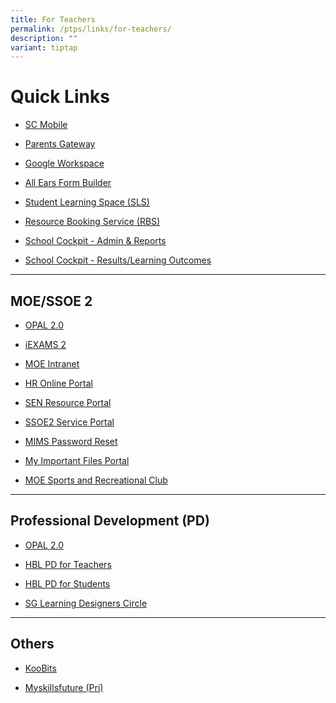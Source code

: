 ```yaml
---
title: For Teachers
permalink: /ptps/links/for-teachers/
description: ""
variant: tiptap
---
```

<h1>Quick Links</h1>
<ul>
<li>
<p><a href="https://scmobile.moe.edu.sg/" rel="noopener noreferrer nofollow" target="_blank">SC Mobile</a>
</p>
</li>
<li>
<p><a href="https://pg.moe.edu.sg/" rel="noopener noreferrer nofollow" target="_blank">Parents Gateway</a>
</p>
</li>
<li>
<p><a href="https://workspace.google.com/dashboard" rel="noopener noreferrer nofollow" target="_blank">Google Workspace</a>
</p>
</li>
<li>
<p><a href="https://forms.moe.edu.sg/" rel="noopener noreferrer nofollow" target="_blank">All Ears Form Builder</a>
</p>
</li>
<li>
<p><a href="https://vle.learning.moe.edu.sg/login" rel="noopener noreferrer nofollow" target="_blank">Student Learning Space (SLS)</a>
</p>
</li>
<li>
<p><a href="https://rbs.avero-tech.com/" rel="noopener noreferrer nofollow" target="_blank">Resource Booking Service (RBS)</a>
</p>
</li>
<li>
<p><a href="https://schoolcockpit.moe.gov.sg/" rel="noopener noreferrer nofollow" target="_blank">School Cockpit - Admin &amp; Reports</a>
</p>
</li>
<li>
<p><a href="https://schoolcockpit.moe.gov.sg/academic" rel="noopener noreferrer nofollow" target="_blank">School Cockpit - Results/Learning Outcomes</a>
</p>
</li>
</ul>
<hr>
<h2>MOE/SSOE 2</h2>
<ul>
<li>
<p><a href="https://idm.opal2.moe.edu.sg/account/login?returnUrl=%2F" rel="noopener noreferrer nofollow" target="_blank">OPAL 2.0</a>
</p>
</li>
<li>
<p><a href="https://iexams.seab.gov.sg/" rel="noopener noreferrer nofollow" target="_blank">iEXAMS 2</a>
</p>
</li>
<li>
<p><a href="https://intranet.moe.gov.sg/" rel="noopener noreferrer nofollow" target="_blank">MOE Intranet</a>
</p>
</li>
<li>
<p><a href="https://intranet.moe.gov.sg/hronline/Pages/Home.aspx" rel="noopener noreferrer nofollow" target="_blank">HR Online Portal</a>
</p>
</li>
<li>
<p><a href="https://intranet.moe.gov.sg/send/Pages/SEN_Resource_Portal.aspx" rel="noopener noreferrer nofollow" target="_blank">SEN Resource Portal</a>
</p>
</li>
<li>
<p><a href="https://ssoe2.moe.edu.sg/" rel="noopener noreferrer nofollow" target="_blank">SSOE2 Service Portal</a>
</p>
</li>
<li>
<p><a href="https://idp.mims.moe.gov.sg/nidp/saml2/sso" rel="noopener noreferrer nofollow" target="_blank">MIMS Password Reset</a>
</p>
</li>
<li>
<p><a href="https://scloud.ssoe.moe.edu.sg/userportal/#/login" rel="noopener noreferrer nofollow" target="_blank">My Important Files Portal</a>
</p>
</li>
<li>
<p><a href="https://www.mesrc.net/" rel="noopener noreferrer nofollow" target="_blank">MOE Sports and Recreational Club</a>
</p>
</li>
</ul>
<hr>
<h2>Professional Development (PD)</h2>
<ul data-tight="true" class="tight">
<li>
<p><a href="https://idm.opal2.moe.edu.sg/account/login?returnUrl=%2F" rel="noopener noreferrer nofollow" target="_blank">OPAL 2.0</a>
</p>
</li>
<li>
<p><a href="https://go.gov.sg/ptpsjunehbljittrainingsls" rel="noopener noreferrer nofollow" target="_blank">HBL PD for Teachers</a>
</p>
</li>
<li>
<p><a href="https://go.gov.sg/junehbljittrainingforstudents" rel="noopener noreferrer nofollow" target="_blank">HBL PD for Students</a>
</p>
</li>
<li>
<p><a href="https://www.facebook.com/groups/sglearningdesigners" rel="noopener noreferrer nofollow" target="_blank">SG Learning Designers Circle</a>
</p>
</li>
</ul>
<hr>
<h2>Others</h2>
<ul data-tight="true" class="tight">
<li>
<p><a href="https://member.koobits.com/" rel="noopener noreferrer nofollow" target="_blank">KooBits</a>
</p>
</li>
<li>
<p><a href="https://go.gov.sg/mysfpri" rel="noopener noreferrer nofollow" target="_blank">Myskillsfuture (Pri)</a>
</p>
</li>
</ul>
<p></p>
